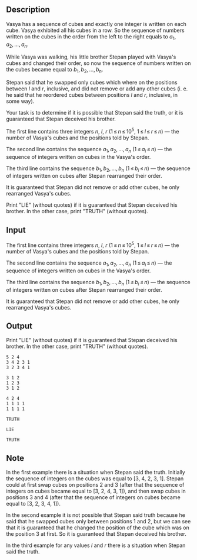 ## Description

<div><p>Vasya has a sequence of cubes and exactly one integer is written on each cube. Vasya exhibited all his cubes in a row. So the sequence of numbers written on the cubes in the order from the left to the right equals to <span class="tex-span"><i>a</i><sub class="lower-index">1</sub>, <i>a</i><sub class="lower-index">2</sub>, ..., <i>a</i><sub class="lower-index"><i>n</i></sub></span>.</p><p>While Vasya was walking, his little brother Stepan played with Vasya's cubes and changed their order, so now the sequence of numbers written on the cubes became equal to <span class="tex-span"><i>b</i><sub class="lower-index">1</sub>, <i>b</i><sub class="lower-index">2</sub>, ..., <i>b</i><sub class="lower-index"><i>n</i></sub></span>. </p><p>Stepan said that he swapped only cubes which where on the positions between <span class="tex-span"><i>l</i></span> and <span class="tex-span"><i>r</i></span>, inclusive, and did not remove or add any other cubes (i. e. he said that he reordered cubes between positions <span class="tex-span"><i>l</i></span> and <span class="tex-span"><i>r</i></span>, inclusive, in some way).</p><p>Your task is to determine if it is possible that Stepan said the truth, or it is guaranteed that Stepan deceived his brother.</p></div><div class="input-specification"><p>The first line contains three integers <span class="tex-span"><i>n</i></span>, <span class="tex-span"><i>l</i></span>, <span class="tex-span"><i>r</i></span> (<span class="tex-span">1 ≤ <i>n</i> ≤ 10<sup class="upper-index">5</sup></span>, <span class="tex-span">1 ≤ <i>l</i> ≤ <i>r</i> ≤ <i>n</i></span>) — the number of Vasya's cubes and the positions told by Stepan.</p><p>The second line contains the sequence <span class="tex-span"><i>a</i><sub class="lower-index">1</sub>, <i>a</i><sub class="lower-index">2</sub>, ..., <i>a</i><sub class="lower-index"><i>n</i></sub></span> (<span class="tex-span">1 ≤ <i>a</i><sub class="lower-index"><i>i</i></sub> ≤ <i>n</i></span>) — the sequence of integers written on cubes in the Vasya's order.</p><p>The third line contains the sequence <span class="tex-span"><i>b</i><sub class="lower-index">1</sub>, <i>b</i><sub class="lower-index">2</sub>, ..., <i>b</i><sub class="lower-index"><i>n</i></sub></span> (<span class="tex-span">1 ≤ <i>b</i><sub class="lower-index"><i>i</i></sub> ≤ <i>n</i></span>) — the sequence of integers written on cubes after Stepan rearranged their order.</p><p>It is guaranteed that Stepan did not remove or add other cubes, he only rearranged Vasya's cubes.</p></div><div class="output-specification"><p>Print "<span class="tex-font-style-tt">LIE</span>" (without quotes) if it is guaranteed that Stepan deceived his brother. In the other case, print "<span class="tex-font-style-tt">TRUTH</span>" (without quotes).</p></div>

## Input

<p>The first line contains three integers <span class="tex-span"><i>n</i></span>, <span class="tex-span"><i>l</i></span>, <span class="tex-span"><i>r</i></span> (<span class="tex-span">1 ≤ <i>n</i> ≤ 10<sup class="upper-index">5</sup></span>, <span class="tex-span">1 ≤ <i>l</i> ≤ <i>r</i> ≤ <i>n</i></span>) — the number of Vasya's cubes and the positions told by Stepan.</p><p>The second line contains the sequence <span class="tex-span"><i>a</i><sub class="lower-index">1</sub>, <i>a</i><sub class="lower-index">2</sub>, ..., <i>a</i><sub class="lower-index"><i>n</i></sub></span> (<span class="tex-span">1 ≤ <i>a</i><sub class="lower-index"><i>i</i></sub> ≤ <i>n</i></span>) — the sequence of integers written on cubes in the Vasya's order.</p><p>The third line contains the sequence <span class="tex-span"><i>b</i><sub class="lower-index">1</sub>, <i>b</i><sub class="lower-index">2</sub>, ..., <i>b</i><sub class="lower-index"><i>n</i></sub></span> (<span class="tex-span">1 ≤ <i>b</i><sub class="lower-index"><i>i</i></sub> ≤ <i>n</i></span>) — the sequence of integers written on cubes after Stepan rearranged their order.</p><p>It is guaranteed that Stepan did not remove or add other cubes, he only rearranged Vasya's cubes.</p>

## Output

<p>Print "<span class="tex-font-style-tt">LIE</span>" (without quotes) if it is guaranteed that Stepan deceived his brother. In the other case, print "<span class="tex-font-style-tt">TRUTH</span>" (without quotes).</p>





```input1
5 2 4
3 4 2 3 1
3 2 3 4 1

```




```input2
3 1 2
1 2 3
3 1 2

```




```input3
4 2 4
1 1 1 1
1 1 1 1

```




```output1
TRUTH

```




```output2
LIE

```




```output3
TRUTH

```



## Note

<p>In the first example there is a situation when Stepan said the truth. Initially the sequence of integers on the cubes was equal to <span class="tex-font-style-tt">[3, 4, 2, 3, 1]</span>. Stepan could at first swap cubes on positions <span class="tex-span">2</span> and <span class="tex-span">3</span> (after that the sequence of integers on cubes became equal to <span class="tex-font-style-tt">[3, 2, 4, 3, 1]</span>), and then swap cubes in positions <span class="tex-span">3</span> and <span class="tex-span">4</span> (after that the sequence of integers on cubes became equal to <span class="tex-font-style-tt">[3, 2, 3, 4, 1]</span>).</p><p>In the second example it is not possible that Stepan said truth because he said that he swapped cubes only between positions <span class="tex-span">1</span> and <span class="tex-span">2</span>, but we can see that it is guaranteed that he changed the position of the cube which was on the position <span class="tex-span">3</span> at first. So it is guaranteed that Stepan deceived his brother.</p><p>In the third example for any values <span class="tex-span"><i>l</i></span> and <span class="tex-span"><i>r</i></span> there is a situation when Stepan said the truth.</p>
